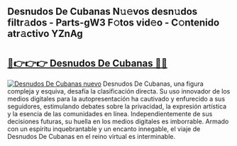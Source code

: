 ## Desnudos De Cubanas N𝚞𝚎vos desn𝚞dos filtr𝚊dos - Parts-gW3 F𝚘tos vid𝚎o - C𝚘ntenido atr𝚊ctivo YZnAg

# <h2><a href="http://mb80r8.tromn.icu/?c=Desnudos+De+Cubanas">🔗👉👉👉 Desnudos De Cubanas 🔗🔗</a></h2>

[![Desnudos De Cubanas nuevo](https://i.imgur.com/pEAQMta.gif)](http://mb80r8.tromn.icu/?c=Desnudos+De+Cubanas)
Desnudos De Cubanas, una figura compleja y esquiva, desafía la clasificación directa. Su uso innovador de los medios digitales para la autopresentación ha cautivado y enfurecido a sus seguidores, estimulando debates sobre la privacidad, la expresión artística y la esencia de las comunidades en línea. Independientemente de sus decisiones futuras, su huella en los medios digitales es imborrable. Armado con un espíritu inquebrantable y un encanto innegable, el viaje de Desnudos De Cubanas en el reino virtual es interminable.
